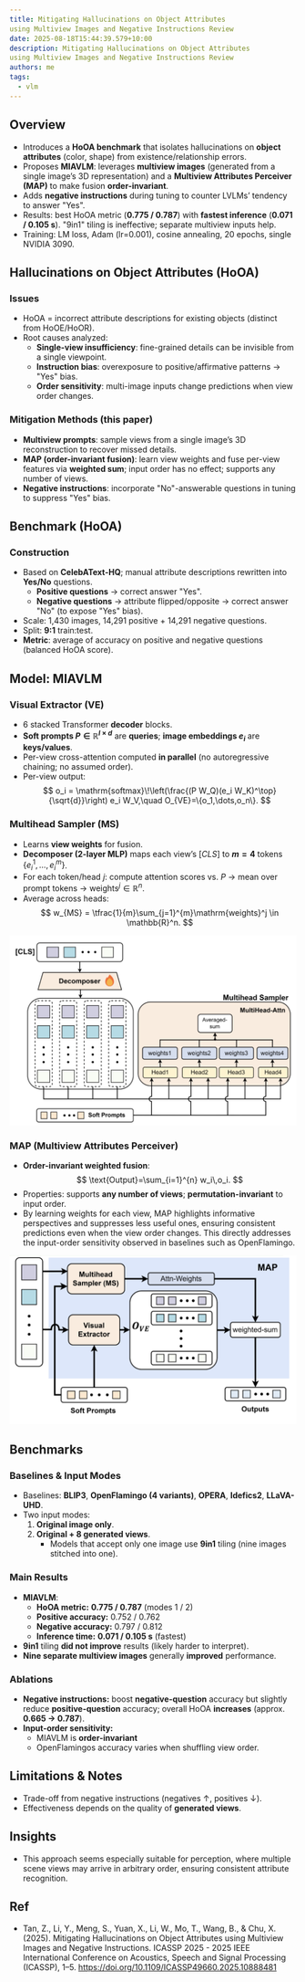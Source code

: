 ```yaml
---
title: Mitigating Hallucinations on Object Attributes
using Multiview Images and Negative Instructions Review
date: 2025-08-18T15:44:39.579+10:00
description: Mitigating Hallucinations on Object Attributes
using Multiview Images and Negative Instructions Review
authors: me
tags:
  - vlm
---
```



## Overview

- Introduces a **HoOA benchmark** that isolates hallucinations on **object attributes** (color, shape) from existence/relationship errors.
- Proposes **MIAVLM**: leverages **multiview images** (generated from a single image’s 3D representation) and a **Multiview Attributes Perceiver (MAP)** to make fusion **order-invariant**.
- Adds **negative instructions** during tuning to counter LVLMs’ tendency to answer "Yes".
- Results: best HoOA metric (**0.775 / 0.787**) with **fastest inference** (**0.071 / 0.105 s**). "9in1" tiling is ineffective; separate multiview inputs help.
- Training: LM loss, Adam (lr=0.001), cosine annealing, 20 epochs, single NVIDIA 3090.

## Hallucinations on Object Attributes (HoOA)

### Issues

- HoOA = incorrect attribute descriptions for existing objects (distinct from HoOE/HoOR).
- Root causes analyzed:
  - **Single-view insufficiency**: fine-grained details can be invisible from a single viewpoint.
  - **Instruction bias**: overexposure to positive/affirmative patterns → "Yes" bias.
  - **Order sensitivity**: multi-image inputs change predictions when view order changes.

### Mitigation Methods (this paper)

- **Multiview prompts**: sample views from a single image’s 3D reconstruction to recover missed details.
- **MAP (order-invariant fusion)**: learn view weights and fuse per-view features via **weighted sum**; input order has no effect; supports any number of views.
- **Negative instructions**: incorporate "No"-answerable questions in tuning to suppress "Yes" bias.

## Benchmark (HoOA)

### Construction

- Based on **CelebAText-HQ**; manual attribute descriptions rewritten into **Yes/No** questions.
  - **Positive questions** → correct answer "Yes".
  - **Negative questions** → attribute flipped/opposite → correct answer "No" (to expose "Yes" bias).
- Scale: 1,430 images, 14,291 positive + 14,291 negative questions.
- Split: **9:1** train:test.
- **Metric**: average of accuracy on positive and negative questions (balanced HoOA score).

## Model: MIAVLM

### Visual Extractor (VE)

- 6 stacked Transformer **decoder** blocks.
- **Soft prompts $P \in \mathbb{R}^{l \times d}$** are **queries**; **image embeddings $e_i$** are **keys/values**.
- Per-view cross-attention computed **in parallel** (no autoregressive chaining; no assumed order).
- Per-view output:
  $$
  o_i = \mathrm{softmax}\!\left(\frac{(P W_Q)(e_i W_K)^\top}{\sqrt{d}}\right) e_i W_V,\quad O_{VE}=\{o_1,\dots,o_n\}.
  $$

### Multihead Sampler (MS)

- Learns **view weights** for fusion.
- **Decomposer (2-layer MLP)** maps each view’s $[CLS]$ to **$m=4$** tokens $\{e_i^{1},\dots,e_i^{m}\}$.
- For each token/head $j$: compute attention scores vs. $P$ → mean over prompt tokens → $\mathrm{weights}^j \in \mathbb{R}^n$.
- Average across heads:
  $$
  w_{MS} = \tfrac{1}{m}\sum_{j=1}^{m}\mathrm{weights}^j \in \mathbb{R}^n.
  $$

![MS](./vlm-MS.png)

### MAP (Multiview Attributes Perceiver)

- **Order-invariant weighted fusion**:
  $$
  \text{Output}=\sum_{i=1}^{n} w_i\,o_i.
  $$
- Properties: supports **any number of views**; **permutation-invariant** to input order.
- By learning weights for each view, MAP highlights informative perspectives and suppresses less useful ones, ensuring consistent predictions even when the view order changes. This directly addresses the input-order sensitivity observed in baselines such as OpenFlamingo.

![MAP](./vlm-MAP.png)

## Benchmarks

### Baselines & Input Modes

- Baselines: **BLIP3**, **OpenFlamingo (4 variants)**, **OPERA**, **Idefics2**, **LLaVA-UHD**.
- Two input modes:
  1) **Original image only**.
  2) **Original + 8 generated views**.
     - Models that accept only one image use **9in1** tiling (nine images stitched into one).

### Main Results

- **MIAVLM**:
  - **HoOA metric:** **0.775 / 0.787** (modes 1 / 2)
  - **Positive accuracy:** 0.752 / 0.762
  - **Negative accuracy:** 0.797 / 0.812
  - **Inference time:** **0.071 / 0.105 s** (fastest)
- **9in1** tiling **did not improve** results (likely harder to interpret).
- **Nine separate multiview images** generally **improved** performance.

### Ablations

- **Negative instructions:** boost **negative-question** accuracy but slightly reduce **positive-question** accuracy; overall HoOA **increases** (approx. **0.665 → 0.787**).
- **Input-order sensitivity:**
  - MIAVLM is **order-invariant**
  - OpenFlamingos accuracy varies when shuffling view order.

## Limitations & Notes

- Trade-off from negative instructions (negatives ↑, positives ↓).
- Effectiveness depends on the quality of **generated views**.

## Insights

- This approach seems especially suitable for perception, where multiple scene views may arrive in arbitrary order, ensuring consistent attribute recognition.

## Ref

- Tan, Z., Li, Y., Meng, S., Yuan, X., Li, W., Mo, T., Wang, B., & Chu, X. (2025). Mitigating Hallucinations on Object Attributes using Multiview Images and Negative Instructions. ICASSP 2025 - 2025 IEEE International Conference on Acoustics, Speech and Signal Processing (ICASSP), 1–5. <https://doi.org/10.1109/ICASSP49660.2025.10888481>
